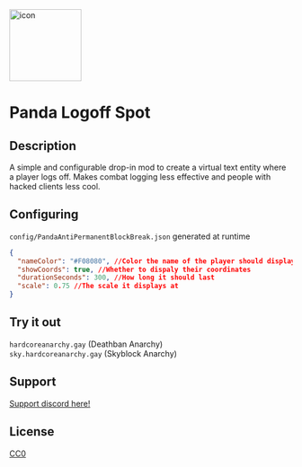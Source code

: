 <img width="128" height="128" alt="icon" src="https://github.com/user-attachments/assets/7c3b62a5-ac7a-4af8-bf4d-fd78c0eae6af" />

# Panda Logoff Spot

## Description

A simple and configurable drop-in mod to create a virtual text entity where a player logs off. Makes combat logging less effective and people with hacked clients less cool.

## Configuring

`config/PandaAntiPermanentBlockBreak.json` generated at runtime
```json
{
  "nameColor": "#F08080", //Color the name of the player should display
  "showCoords": true, //Whether to dispaly their coordinates
  "durationSeconds": 300, //How long it should last
  "scale": 0.75 //The scale it displays at
}
```

## Try it out
`hardcoreanarchy.gay`   (Deathban Anarchy)  
`sky.hardcoreanarchy.gay`   (Skyblock Anarchy)

## Support

[Support discord here!]( https://discord.gg/3tP3Tqu983)

## License

[CC0](https://creativecommons.org/public-domain/cc0/)
